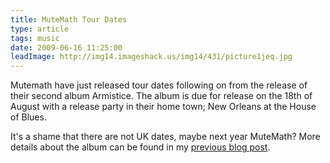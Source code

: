 ```yaml
---
title: MuteMath Tour Dates
type: article
tags: music
date: 2009-06-16 11:25:00
leadImage: http://img14.imageshack.us/img14/431/picture1jeq.jpg
---
```

<p>Mutemath have just released tour dates following on from the release of their second album Armistice.  The album is due for release on the 18th of August with a release party in their home town; New Orleans at the House of Blues.</p>
<p>It's a shame that there are not UK dates, maybe next year MuteMath? More details about the album can be found in my <a href="http://jamesdoc.com/blog/mutemath-armistice">previous blog post</a>.</p>
